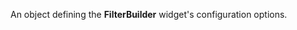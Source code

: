 <!--**
/*-------------------------------------------
    Auto-generated file. Do not modify.
-------------------------------------------

**-->

<!--shortDescription-->
An object defining the **FilterBuilder** widget's configuration options.
<!--/shortDescription-->

<!--fullDescription-->

<!--/fullDescription-->